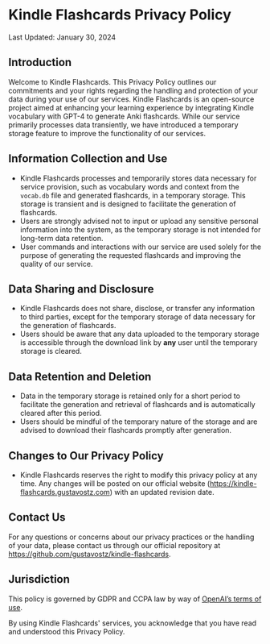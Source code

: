 
# Kindle Flashcards Privacy Policy
Last Updated: January 30, 2024

## Introduction
Welcome to Kindle Flashcards. This Privacy Policy outlines our commitments and your rights regarding the handling and protection of your data during your use of our services. Kindle Flashcards is an open-source project aimed at enhancing your learning experience by integrating Kindle vocabulary with GPT-4 to generate Anki flashcards. While our service primarily processes data transiently, we have introduced a temporary storage feature to improve the functionality of our services.

## Information Collection and Use
- Kindle Flashcards processes and temporarily stores data necessary for service provision, such as vocabulary words and context from the `vocab.db` file and generated flashcards, in a temporary storage. This storage is transient and is designed to facilitate the generation of flashcards.
- Users are strongly advised not to input or upload any sensitive personal information into the system, as the temporary storage is not intended for long-term data retention.
- User commands and interactions with our service are used solely for the purpose of generating the requested flashcards and improving the quality of our service.

## Data Sharing and Disclosure
- Kindle Flashcards does not share, disclose, or transfer any information to third parties, except for the temporary storage of data necessary for the generation of flashcards.
- Users should be aware that any data uploaded to the temporary storage is accessible through the download link by **any** user until the temporary storage is cleared.

## Data Retention and Deletion
- Data in the temporary storage is retained only for a short period to facilitate the generation and retrieval of flashcards and is automatically cleared after this period.
- Users should be mindful of the temporary nature of the storage and are advised to download their flashcards promptly after generation.

## Changes to Our Privacy Policy
- Kindle Flashcards reserves the right to modify this privacy policy at any time. Any changes will be posted on our official website (https://kindle-flashcards.gustavostz.com) with an updated revision date.

## Contact Us
For any questions or concerns about our privacy practices or the handling of your data, please contact us through our official repository at https://github.com/gustavostz/kindle-flashcards.

## Jurisdiction
This policy is governed by GDPR and CCPA law by way of [OpenAI’s terms of use](https://openai.com/policies/terms-of-use).

By using Kindle Flashcards' services, you acknowledge that you have read and understood this Privacy Policy.
